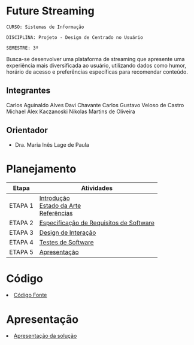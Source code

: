 # Future Streaming

`CURSO: Sistemas de Informação`

`DISCIPLINA: Projeto - Design de Centrado no Usuário`

`SEMESTRE: 3º`

Busca-se desenvolver uma plataforma de streaming que apresente uma experiência mais diversificada ao usuário, utilizando dados como humor, horário de acesso e preferências específicas para recomendar conteúdo.

## Integrantes

Carlos Aguinaldo Alves
Davi Chavante Carlos
Gustavo Veloso de Castro
Michael Alex Kaczanoski
Nikolas Martins de Oliveira

## Orientador

* Dra. Maria Inês Lage de Paula

# Planejamento

| Etapa         | Atividades |
|  :----:   | ----------- |
| ETAPA 1         |[Introdução](docs/introducao.md) <br> [Estado da Arte](docs/estado.md) <br> [Referências](docs/referencias.md) |
| ETAPA 2         |[Especificação de Requisitos de Software](docs/especificacao.md) |
| ETAPA 3         |[Design de Interação](docs/design.md) |
| ETAPA 4        |[Testes de Software](docs/testes.md) |
| ETAPA 5         | [Apresentação](docs/apresentacao.md) |


# Código

<li><a href="src/codigo.md"> Código Fonte</a></li>

# Apresentação

<li><a href="docs/apresentacao.md"> Apresentação da solução</a></li>
